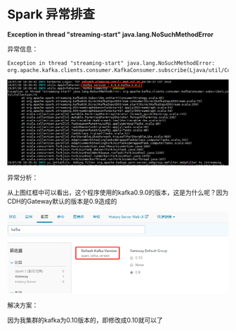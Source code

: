 # Spark 异常排查 

**Exception in thread "streaming-start" java.lang.NoSuchMethodError**

异常信息：

```shell
Exception in thread "streaming-start" java.lang.NoSuchMethodError: org.apache.kafka.clients.consumer.KafkaConsumer.subscribe(Ljava/util/Collection;)V
```

![1564483667755](.image/SparkFix.assets/1564483667755.png)

异常分析：

从上图红框中可以看出，这个程序使用的kafka0.9.0的版本，这是为什么呢？因为CDH的Gateway默认的版本是0.9造成的

![1564483885153](.image/SparkFix.assets/1564483885153.png)

解决方案：

因为我集群的kafka为0.10版本的，即修改成0.10就可以了

